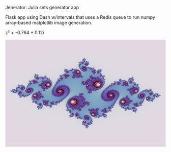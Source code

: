 Jenerator: Julia sets generator app

Flask app using Dash w/intervals that uses a Redis queue to run numpy array-based matplotlib image generation.

z² + -0.764 + 0.12i

![image](/assets/julia.png)
